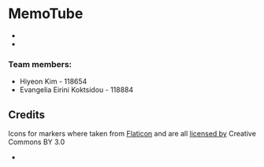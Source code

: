 # MemoTube
 
 
 * 

* 

### Team members:
* Hiyeon Kim - 118654
* Evangelia Eirini Koktsidou - 118884

## Credits
Icons for markers where taken from [Flaticon](www.flaticon.com) and are all [licensed by](http://creativecommons.org/licenses/by/3.0/) Creative Commons BY 3.0 

* 
